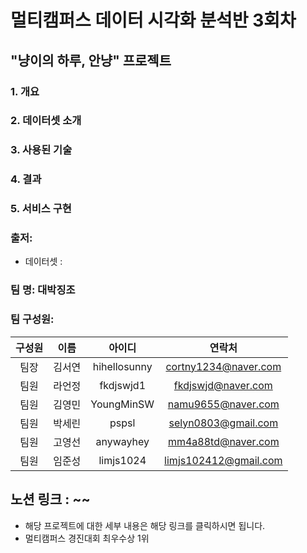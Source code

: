 # 멀티캠퍼스 데이터 시각화 분석반 3회차

## "냥이의 하루, 안냥" 프로젝트 


### 1. 개요

### 2. 데이터셋 소개

### 3. 사용된 기술


### 4. 결과


### 5. 서비스 구현

### 출저: 
- 데이터셋 :



### 팀 명: 대박징조
### 팀 구성원:

|구성원|이름|아이디|연락처|
|:-----:|:-----:|:-----:|:-----:|
|팀장|김서연|hihellosunny|cortny1234@naver.com|
|팀원|라언정|fkdjswjd1|fkdjswjd@naver.com|
|팀원|김영민|YoungMinSW|namu9655@naver.com|
|팀원|박세린|pspsl|selyn0803@gmail.com|
|팀원|고영선|anywayhey|mm4a88td@naver.com|
|팀원|임준성|limjs1024 |limjs102412@gmail.com|

## 노션 링크 : ~~
- 해당 프로젝트에 대한 세부 내용은 해당 링크를 클릭하시면 됩니다.
- 멀티캠퍼스 경진대회 최우수상 1위 



